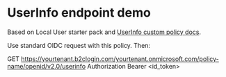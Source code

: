 # UserInfo endpoint demo

Based on Local User starter pack and [UserInfo custom policy docs](https://docs.microsoft.com/en-us/azure/active-directory-b2c/userinfo-endpoint?pivots=b2c-custom-policy).

Use standard OIDC request with this policy. Then:

GET https://yourtenant.b2clogin.com/yourtenant.onmicrosoft.com/policy-name/openid/v2.0/userinfo
Authorization Bearer <id_token>